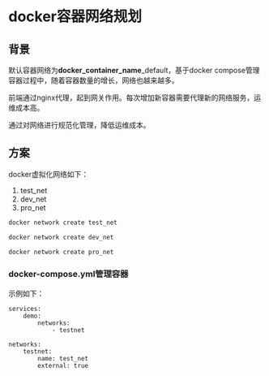 # docker容器网络规划

## 背景

默认容器网络为**docker_container_name**_default，基于docker compose管理容器过程中，随着容器数量的增长，网络也越来越多。

前端通过nginx代理，起到网关作用。每次增加新容器需要代理新的网络服务，运维成本高。

通过对网络进行规范化管理，降低运维成本。


## 方案

docker虚拟化网络如下：

1. test_net
2. dev_net
3. pro_net


```bash
docker network create test_net
```

```bash
docker network create dev_net
```

```bash
docker network create pro_net
```


### docker-compose.yml管理容器

示例如下：

```
services:
    demo:
        networks:
            - testnet

networks:
    testnet:
        name: test_net
        external: true
```
